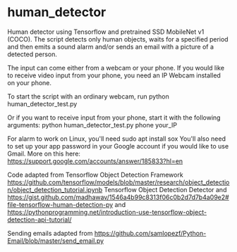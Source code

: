 # human_detector

Human detector using Tensorflow and pretrained SSD MobileNet v1 (COCO). The script detects only human objects, waits for a specified period and then emits a sound alarm and/or sends an email with a picture of a detected person.

The input can come either from a webcam or your phone. If you would like to receive video input from your phone, you need an IP Webcam installed on your phone. 

To start the script with an ordinary webcam, run python human_detector_test.py

Or if you want to receive input from your phone, start it with the following arguments:
python human_detector_test.py phone your_IP


For alarm to work on Linux, you'll need sudo apt install sox
You'll also need to set up your app password in your Google account if you would like to use Gmail. More on this here: https://support.google.com/accounts/answer/185833?hl=en



Code adapted from Tensorflow Object Detection Framework
https://github.com/tensorflow/models/blob/master/research/object_detection/object_detection_tutorial.ipynb
Tensorflow Object Detection Detector
and https://gist.github.com/madhawav/1546a4b99c8313f06c0b2d7d7b4a09e2#file-tensorflow-human-detection-py
and https://pythonprogramming.net/introduction-use-tensorflow-object-detection-api-tutorial/

Sending emails adapted from https://github.com/samlopezf/Python-Email/blob/master/send_email.py
